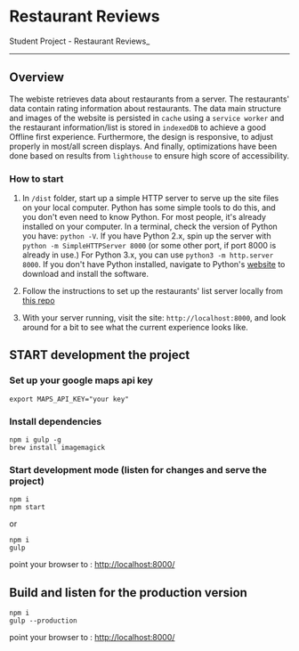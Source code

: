 # Restaurant Reviews

Student Project - Restaurant Reviews_

---

## Overview

 The webiste retrieves data about restaurants from a server. The restaurants' data contain rating information about restaurants. The data main structure and images of the website is persisted in `cache` using a `service worker` and the restaurant information/list is stored in `indexedDB` to achieve a good Offline first experience. Furthermore, the design is responsive, to adjust properly in most/all screen displays. And finally, optimizations have been done based on results from `lighthouse` to ensure high score of accessibility.

### How to start

1. In `/dist` folder, start up a simple HTTP server to serve up the site files on your local computer. Python has some simple tools to do this, and you don't even need to know Python. For most people, it's already installed on your computer. In a terminal, check the version of Python you have: `python -V`. If you have Python 2.x, spin up the server with `python -m SimpleHTTPServer 8000` (or some other port, if port 8000 is already in use.) For Python 3.x, you can use `python3 -m http.server 8000`. If you don't have Python installed, navigate to Python's [website](https://www.python.org/) to download and install the software.

1. Follow the instructions to set up the restaurants' list server locally from [this repo](https://github.com/udacity/mws-restaurant-stage-2)

1. With your server running, visit the site: `http://localhost:8000`, and look around for a bit to see what the current experience looks like.

## START development the project

### Set up your google maps api key

```shell
export MAPS_API_KEY="your key"
```

### Install dependencies

```shell
npm i gulp -g
brew install imagemagick
```

### Start development mode (listen for changes and serve the project)

```shell
npm i
npm start
```

or

```shell
npm i
gulp
```

point your browser to : <http://localhost:8000/>

## Build and listen for the production version

```shell
npm i
gulp --production
```

point your browser to : <http://localhost:8000/>